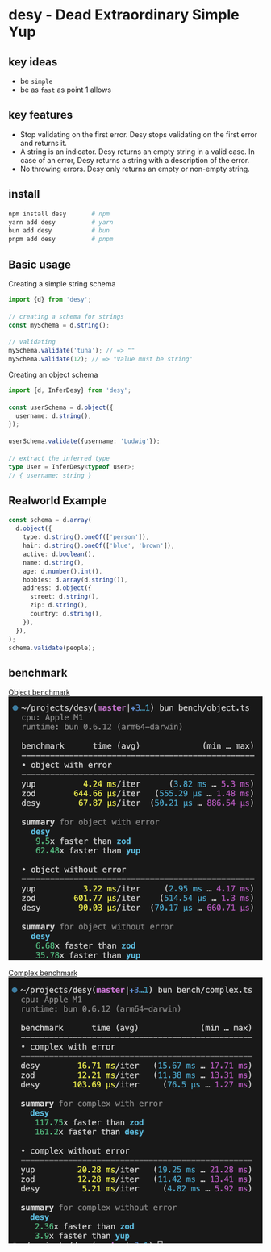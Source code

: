 # desy - Dead Extraordinary Simple Yup

## key ideas

- be `simple`
- be as `fast` as point 1 allows

## key features

- Stop validating on the first error. Desy stops validating on the first error and returns it.
- A string is an indicator. Desy returns an empty string in a valid case. In case of an error, Desy returns a string with a description of the error.
- No throwing errors. Desy only returns an empty or non-empty string.

## install

```sh
npm install desy       # npm
yarn add desy          # yarn
bun add desy           # bun
pnpm add desy          # pnpm
```

## Basic usage

Creating a simple string schema

```ts
import {d} from 'desy';

// creating a schema for strings
const mySchema = d.string();

// validating
mySchema.validate('tuna'); // => ""
mySchema.validate(12); // => "Value must be string"
```

Creating an object schema

```ts
import {d, InferDesy} from 'desy';

const userSchema = d.object({
  username: d.string(),
});

userSchema.validate({username: 'Ludwig'});

// extract the inferred type
type User = InferDesy<typeof user>;
// { username: string }
```

## Realworld Example

```ts
const schema = d.array(
  d.object({
    type: d.string().oneOf(['person']),
    hair: d.string().oneOf(['blue', 'brown']),
    active: d.boolean(),
    name: d.string(),
    age: d.number().int(),
    hobbies: d.array(d.string()),
    address: d.object({
      street: d.string(),
      zip: d.string(),
      country: d.string(),
    }),
  }),
);
schema.validate(people);
```

## benchmark

[Object benchmark](./bench/object.ts)
![object bench](./static/bench/object.png)

[Complex benchmark](./bench/complex.ts)
![object bench](./static/bench/complex.png)
